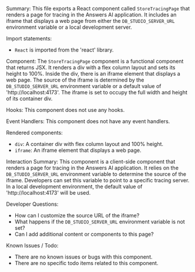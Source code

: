 Summary:
This file exports a React component called `StoreTracingPage` that renders a page for tracing in the Answers AI application. It includes an iframe that displays a web page from either the `DB_STUDIO_SERVER_URL` environment variable or a local development server.

Import statements:
- `React` is imported from the 'react' library.

Component:
The `StoreTracingPage` component is a functional component that returns JSX. It renders a div with a flex column layout and sets its height to 100%. Inside the div, there is an iframe element that displays a web page. The source of the iframe is determined by the `DB_STUDIO_SERVER_URL` environment variable or a default value of 'http://localhost:4173'. The iframe is set to occupy the full width and height of its container div.

Hooks:
This component does not use any hooks.

Event Handlers:
This component does not have any event handlers.

Rendered components:
- `div`: A container div with flex column layout and 100% height.
- `iframe`: An iframe element that displays a web page.

Interaction Summary:
This component is a client-side component that renders a page for tracing in the Answers AI application. It relies on the `DB_STUDIO_SERVER_URL` environment variable to determine the source of the iframe. Developers can set this variable to point to a specific tracing server. In a local development environment, the default value of 'http://localhost:4173' will be used.

Developer Questions:
- How can I customize the source URL of the iframe?
- What happens if the `DB_STUDIO_SERVER_URL` environment variable is not set?
- Can I add additional content or components to this page?

Known Issues / Todo:
- There are no known issues or bugs with this component.
- There are no specific todo items related to this component.
